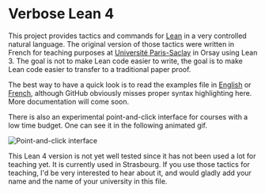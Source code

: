 # Verbose Lean 4

This project provides tactics and commands for
[Lean](https://leanprover-community.github.io/) in a very controlled
natural language. The original version of those tactics were written in
French for teaching purposes at 
[Université Paris-Saclay](https://www.universite-paris-saclay.fr/) in
Orsay using Lean 3. The goal is not to make Lean code easier to write, the goal is to
make Lean code easier to transfer to a traditional paper proof.

The best way to have a quick look is to read the examples file
in [English](https://github.com/PatrickMassot/verbose-lean4/blob/master/Verbose/English/Examples.lean) or 
[French](https://github.com/PatrickMassot/verbose-lean4/blob/master/Verbose/French/Examples.lean),
although GitHub obviously misses proper syntax highlighting here. More
documentation will come soon.

There is also an experimental point-and-click interface for courses with a low time budget. One can see it in the following animated gif.

![Point-and-click interface](verbose_widget_test_en.gif)

This Lean 4 version is not yet well tested since it has not been used a lot for teaching yet. It is currently used in Strasbourg.
If you use those tactics for teaching, I'd be very interested to hear about it, and would gladly add your name and the name of your university in this file.
